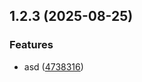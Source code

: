 ## 1.2.3 (2025-08-25)


### Features

* asd ([4738316](github.com/username/git-extended/commits/47383161f476d3d7c3f0154d5cba6835679c6fba))



